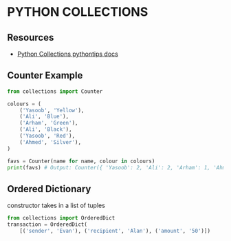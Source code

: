# PYTHON COLLECTIONS

## Resources

- [Python Collections pythontips docs](https://book.pythontips.com/en/latest/collections.html?highlight=counter)

## Counter Example

```python
from collections import Counter

colours = (
    ('Yasoob', 'Yellow'),
    ('Ali', 'Blue'),
    ('Arham', 'Green'),
    ('Ali', 'Black'),
    ('Yasoob', 'Red'),
    ('Ahmed', 'Silver'),
)

favs = Counter(name for name, colour in colours)
print(favs) # Output: Counter({ 'Yasoob': 2, 'Ali': 2, 'Arham': 1, 'Ahmed': 1 })
```

## Ordered Dictionary

constructor takes in a list of tuples

```python
from collections import OrderedDict
transaction = OrderedDict(
    [('sender', 'Evan'), ('recipient', 'Alan'), ('amount', '50')])
```
